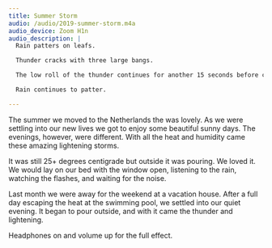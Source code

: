 ```yaml
---
title: Summer Storm
audio: /audio/2019-summer-storm.m4a
audio_device: Zoom H1n
audio_description: |
  Rain patters on leafs.

  Thunder cracks with three large bangs.

  The low roll of the thunder continues for another 15 seconds before completely dissipating.

  Rain continues to patter.

---
```


The summer we moved to the Netherlands the was lovely. As we were settling into our new lives we got to enjoy some beautiful sunny days. The evenings, however, were different. With all the heat and humidity came these amazing lightening storms.

It was still 25+ degrees centigrade but outside it was pouring. We loved it. We would lay on our bed with the window open, listening to the rain, watching the flashes, and waiting for the noise.

Last month we were away for the weekend at a vacation house. After a full day escaping the heat at the swimming pool, we settled into our quiet evening. It began to pour outside, and with it came the thunder and lightening.

Headphones on and volume up for the full effect.
